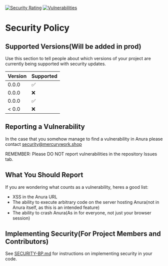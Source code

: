 [![Security Rating](https://sonarcloud.io/api/project_badges/measure?project=MercuryWorkshop_anuraOS&metric=security_rating)](https://sonarcloud.io/summary/new_code?id=MercuryWorkshop_anuraOS)
[![Vulnerabilities](https://sonarcloud.io/api/project_badges/measure?project=MercuryWorkshop_anuraOS&metric=vulnerabilities)](https://sonarcloud.io/summary/new_code?id=MercuryWorkshop_anuraOS)

# Security Policy

## Supported Versions(Will be added in prod)

Use this section to tell people about which versions of your project are
currently being supported with security updates.

| Version | Supported          |
| ------- | ------------------ |
| 0.0.0   | :white_check_mark: |
| 0.0.0   | :x:                |
| 0.0.0   | :white_check_mark: |
| < 0.0   | :x:                |

## Reporting a Vulnerability

In the case that you somehow manage to find a vulnerability in Anura please contact security@mercurywork.shop

REMEMBER: Please DO NOT report vulnerabilities in the repository Issues tab.

## What You Should Report

If you are wondering what counts as a vulnerability, heres a good list:

-   XSS in the Anura URL
-   The ability to execute arbitrary code on the server hosting Anura(not in Anura itself, as this is an intended feature)
-   The ability to crash Anura(As in for everyone, not just your browser session)


## Implementing Security(For Project Members and Contributors)

See [SECURITY-BP.md](./documentation/SECURITY-BP.md) for instructions on implementing security in your code.
